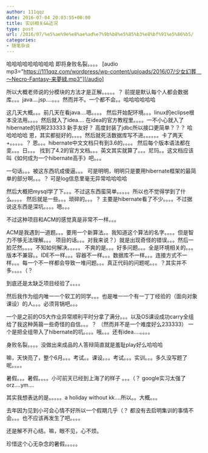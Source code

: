 ```yaml
---
author: 111qqz
date: 2016-07-04 20:03:55+00:00
title: 实训相关&&近况
type: post
url: /2016/07/%e5%ae%9e%e8%ae%ad%e7%9b%b8%e5%85%b3%e8%bf%91%e5%86%b5/
categories:
- 随笔杂谈
---
```


哈哈哈哈哈哈哈哈哈
即将身败名裂。。。。
[audio mp3="https://111qqz.com/wordpress/wp-content/uploads/2016/07/少女幻葬　～Necro-Fantasy-来夢緑.mp3"][/audio]


所以大概老师说的分模块的方法才是正解。。。。。？
前提是默认每个人都会数据库。。。java....jsp....。。。然而并不。一个都不会。。哈哈哈哈哈哈


这几天大概。。。前几天在看java....嗯。。。。
然后开始配环境。。。linux的eclipse根本没法用。。。。然后就入了idea....
在idea的官方教程里。。。。一不小心就入了hibernate的坑啊233333
新手友好？ 高度封装了jdbc所以接口更简单？？？ 哈哈哈哈哈
恩，其实都挺好的。。。。然后就死活数据库写不进。。。。。。卡了两天+。。。。。？
恩。。。hibernate中文文档只有到3.6的。。。。
然后每个版本语法都在变。。。日。。。
找到了4.2的官方文档。。。英文其实就算了。。。尼玛。。这文档应该叫《如何成为一个hibernate高手》吧。。。

一句话。。。被这东西坑成傻逼。。。
可是明明，明明只是要用hibernate框架的最简单的部分啊。。。？
可是log信息里毫无异常哈哈哈哈


然后大概把mysql学了下。。。不过这东西蛮简单。。。。。所以也不觉得学到了什么。。。。
然后就是一些。。。琐碎的。。。？ 主要是hibernate看了不少。。。。不过据说这东西是深坑。。。。嗯。。。

不过这种项目和ACM的感觉真是非常不一样。。。

ACM是我遇到一道题。。。要用一个新算法。。我知道这个算法的名字。。。。但是智力不够无法理解。。。
项目的话。。。对我来说？）就是出现奇怪的错误。。。然后一脸茫然。。。。不知如何解决。。。。。
不爽的是。。。好多问题。。。全是环境相关的。。。版本不兼容。。IDE不一样。。。容器不一样。。。数据库不一样。。。连接方式不一样。。。每一个不一样都会导致一堆问题。。。真正代码的问题呢。。。？其实并不多。。。。（？


到底还是太缺乏项目经验了。。。。

然后我作为组内唯一一个软工的同学。。。也是唯一一个有一丁丁经验的（面向对象课设）的人。。。必须背锅吧。。。

一个是之前的OS大作业异常顺利平时分拿了满分。。。以及OS课设成功carry全组给了我这种蒟蒻一些奇怪的自信。。。？
（然而并不是一个难度好么233333）
一个是把全组带入了hibernate的坑。。。。哦。。。还有idea....。。。。

身败名裂。。。。没做出来成品的人答辩简直就是羞耻play好么哈哈哈


嘛，天快亮了，整个6月。。。考试。。课设。。。考试。。。实训。。。多久没写题了呢。。。。

暑假。。。暑假。。。。小可前天已经到上海了的样子 。。。（？  google实习太强了orz....ym....

其实我想表达的是。。。。。a holiday without kk....所以。。大概。。。

去年因为见到小可会心情不好所以一个假期几乎（？ 都没有去启明集训的事情不会。。。也不应该再发生了吧。。。。

还是解不开心结。嘛，眼不见，心不烦。

珍惜这个心无杂念的暑假。。。。。





















